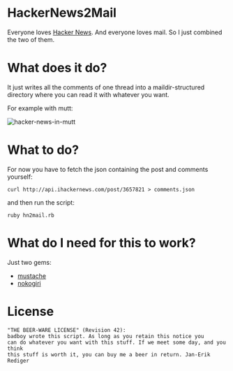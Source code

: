 HackerNews2Mail
===============

Everyone loves [Hacker News](http://news.ycombinator.com/). And everyone loves mail.
So I just combined the two of them.


What does it do?
================

It just writes all the comments of one thread into a maildir-structured directory
 where you can read it with whatever you want.

For example with mutt:

![hacker-news-in-mutt](http://tmp.fnordig.de/2012-03-03-hacker-news-mutt-mail.png)

What to do?
===========

For now you have to fetch the json containing the post and comments yourself:

    curl http://api.ihackernews.com/post/3657821 > comments.json

and then run the script:

    ruby hn2mail.rb

What do I need for this to work?
================================

Just two gems:

* [mustache](http://rubygems.org/gems/mustache)
* [nokogiri](http://rubygems.org/gems/nokogiri)

License
=======

    "THE BEER-WARE LICENSE" (Revision 42):
    badboy wrote this script. As long as you retain this notice you
    can do whatever you want with this stuff. If we meet some day, and you think
    this stuff is worth it, you can buy me a beer in return. Jan-Erik Rediger
